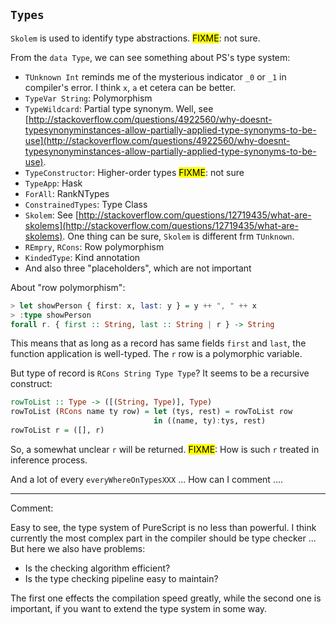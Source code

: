 `Types`
---

`Skolem` is used to identify type abstractions. <mark>FIXME</mark>: not sure.

From the `data Type`, we can see something about PS's type system:

* `TUnknown Int` reminds me of the mysterious indicator `_0` or `_1` in compiler's error. I think `x`, `a` et cetera can be better.
* `TypeVar String`: Polymorphism
* `TypeWildcard`: Partial type synonym. Well, see [http://stackoverflow.com/questions/4922560/why-doesnt-typesynonyminstances-allow-partially-applied-type-synonyms-to-be-use](http://stackoverflow.com/questions/4922560/why-doesnt-typesynonyminstances-allow-partially-applied-type-synonyms-to-be-use).
* `TypeConstructor`: Higher-order types <mark>FIXME</mark>: not sure
* `TypeApp`: Hask
* `ForAll`: RankNTypes
* `ConstrainedTypes`: Type Class
* `Skolem`: See [http://stackoverflow.com/questions/12719435/what-are-skolems](http://stackoverflow.com/questions/12719435/what-are-skolems). One thing can be sure, `Skolem` is different frm `TUnknown`.
* `REmpry`, `RCons`: Row polymorphism
* `KindedType`: Kind annotation
* And also three "placeholders", which are not important

About "row polymorphism": 

```haskell
> let showPerson { first: x, last: y } = y ++ ", " ++ x
> :type showPerson
forall r. { first :: String, last :: String | r } -> String
```

This means that as long as a record has same fields `first` and `last`, the function application is well-typed. The `r` row is a polymorphic variable.

But type of record is `RCons String Type Type`? It seems to be a recursive construct:

```haskell
rowToList :: Type -> ([(String, Type)], Type)
rowToList (RCons name ty row) = let (tys, rest) = rowToList row
                                in ((name, ty):tys, rest)
rowToList r = ([], r)
```

So, a somewhat unclear `r` will be returned. <mark>FIXME</mark>: How is such `r` treated in inference process.

And a lot of every `everyWhereOnTypesXXX` ... How can I comment ....

------

Comment:

Easy to see, the type system of PureScript is no less than powerful. I think currently the most complex part in the compiler should be type checker ... But here we also have problems:

* Is the checking algorithm efficient?
* Is the type checking pipeline easy to maintain?

The first one effects the compilation speed greatly, while the second one is important, if you want to extend the type system in some way.

